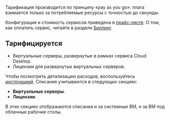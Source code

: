 Тарификация производится по принципу «pay as you go»: плата взимается только за потребляемые ресурсы с точностью до секунды.

Конфигурация и стоимость сервисов приведена в [прайс-листе](https://mcs.mail.ru/pricelist). О том, как оплатить сервис, читайте в разделе [Биллинг](/ru/additionals/billing).

## Тарифицируется

- Виртуальные серверы, развернутые в рамках сервиса Cloud Desktop.
- Лицензии для развернутых виртуальных серверов.

Чтобы посмотреть детализацию расходов, воспользуйтесь [инструкцией](/ru/additionals/billing/instructions/detail/). Списания учитываются в следующих секциях:

- **Виртуальные серверы**.
- **Лицензии**.

В этих секциях отображаются списания и за системные ВМ, и за ВМ под облачные рабочие столы.
